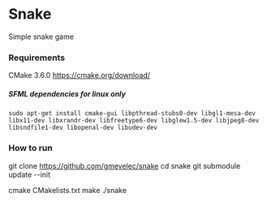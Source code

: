 # Snake
Simple snake game

### Requirements

CMake 3.6.0 https://cmake.org/download/

##### SFML dependencies for linux only
    sudo apt-get install cmake-gui libpthread-stubs0-dev libgl1-mesa-dev libx11-dev libxrandr-dev libfreetype6-dev libglew1.5-dev libjpeg8-dev libsndfile1-dev libopenal-dev libudev-dev

### How to run
git clone https://github.com/gmevelec/snake
cd snake
git submodule update --init

cmake CMakelists.txt
make
./snake
